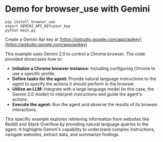 
# Demo for browser_use with Gemini

```
pip install browser_use
export GEMINI_API_KEY=your_key
python main.py 
```

Create a Gemini Api key at [https://aistudio.google.com/app/apikey](https://aistudio.google.com/app/apikey)


This example uses Gemini 2.0 to control a Chrome browser. The code provided showcases how to:

* **Initialize a Chrome browser instance:**  Including configuring Chrome to use a specific profile.
* **Define tasks for the agent:**  Provide natural language instructions to the agent to specify the actions it should perform in the browser.
* **Utilize an LLM:**  Integrate with a large language model (in this case, the Gemini 2.0 model) to interpret instructions and guide the agent's actions.
* **Execute the agent:** Run the agent and observe the results of its browser interactions.

This specific example explores retrieving information from websites like Reddit and Stack Overflow by providing natural language queries to the agent. It highlights Gemini's capability to understand complex instructions, navigate websites, extract data, and summarize findings.


